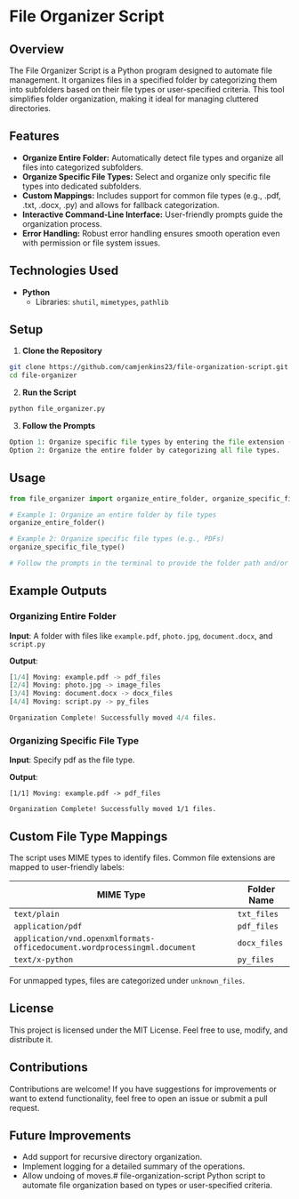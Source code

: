 # File Organizer Script

## Overview
The File Organizer Script is a Python program designed to automate file management. It organizes files in a specified folder by categorizing them into subfolders based on their file types or user-specified criteria. This tool simplifies folder organization, making it ideal for managing cluttered directories.

## Features
- **Organize Entire Folder:** Automatically detect file types and organize all files into categorized subfolders.
- **Organize Specific File Types:** Select and organize only specific file types into dedicated subfolders.
- **Custom Mappings:** Includes support for common file types (e.g., .pdf, .txt, .docx, .py) and allows for fallback categorization.
- **Interactive Command-Line Interface:** User-friendly prompts guide the organization process.
- **Error Handling:** Robust error handling ensures smooth operation even with permission or file system issues.


## Technologies Used
- **Python**
  - Libraries: `shutil`, `mimetypes`, `pathlib`

## Setup
1. **Clone the Repository** 
```bash
git clone https://github.com/camjenkins23/file-organization-script.git
cd file-organizer
```
2. **Run the Script**
```bash
python file_organizer.py
```
3. **Follow the Prompts**
```python
Option 1: Organize specific file types by entering the file extension (e.g., txt, pdf, jpg).
Option 2: Organize the entire folder by categorizing all file types.
```
## Usage
```python
from file_organizer import organize_entire_folder, organize_specific_file_type

# Example 1: Organize an entire folder by file types
organize_entire_folder()

# Example 2: Organize specific file types (e.g., PDFs)
organize_specific_file_type()

# Follow the prompts in the terminal to provide the folder path and/or file type.
```

## Example Outputs
### Organizing Entire Folder
**Input**: A folder with files like `example.pdf`, `photo.jpg`, `document.docx`, and `script.py`  

**Output**:
```python
[1/4] Moving: example.pdf -> pdf_files
[2/4] Moving: photo.jpg -> image_files
[3/4] Moving: document.docx -> docx_files
[4/4] Moving: script.py -> py_files

Organization Complete! Successfully moved 4/4 files.
```

### Organizing Specific File Type
**Input**: Specify pdf as the file type.

**Output**:
```
[1/1] Moving: example.pdf -> pdf_files

Organization Complete! Successfully moved 1/1 files.
```

## Custom File Type Mappings

The script uses MIME types to identify files. Common file extensions are mapped to user-friendly labels:

| MIME Type                                                                      | Folder Name  |
|-------------------------------------------------------------------------------|--------------|
| `text/plain`                                                                   | `txt_files`  |
| `application/pdf`                                                              | `pdf_files`  |
| `application/vnd.openxmlformats-officedocument.wordprocessingml.document`      | `docx_files` |
| `text/x-python`                                                                | `py_files`   |

For unmapped types, files are categorized under `unknown_files`.


## License
This project is licensed under the MIT License. Feel free to use, modify, and distribute it.

## Contributions
Contributions are welcome! If you have suggestions for improvements or want to extend functionality, feel free to open an issue or submit a pull request.

## Future Improvements
- Add support for recursive directory organization.
- Implement logging for a detailed summary of the operations.
- Allow undoing of moves.# file-organization-script
Python script to automate file organization based on types or user-specified criteria.
